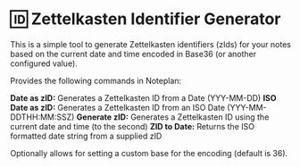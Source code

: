 # 🆔 Zettelkasten Identifier Generator

This is a simple tool to generate Zettelkasten identifiers (zIds) for your notes based on the current date and time encoded in Base36 (or another configured value).

Provides the following commands in Noteplan:

**Date as zID:** Generates a Zettelkasten ID from a Date (YYY-MM-DD)
**ISO Date as zID:** Generates a Zettelkasten ID from an ISO Date (YYY-MM-DDTHH:MM:SSZ)
**Generate zID:** Generates a Zettelkasten ID using the current date and time (to the second)
**ZID to Date:** Returns the ISO formatted date string from a supplied zID

Optionally allows for setting a custom base for the encoding (default is 36).

